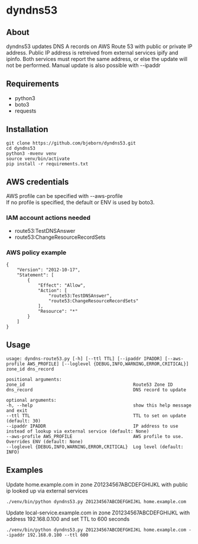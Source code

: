 # dyndns53

## About

dyndns53 updates DNS A records on AWS Route 53 with public or private IP address.
Public IP address is retreived from external services ipify and ipinfo. Both services must report the same address, or else the update will not be performed. Manual update is also possible with --ipaddr

## Requirements

* python3
* boto3
* requests

## Installation

    git clone https://github.com/bjeborn/dyndns53.git
    cd dyndns53
    python3 -mvenv venv
    source venv/bin/activate
    pip install -r requirements.txt

## AWS credentials

AWS profile can be specified with --aws-profile  
If no profile is specified, the default or ENV is used by boto3.  

### IAM account actions needed

* route53:TestDNSAnswer
* route53:ChangeResourceRecordSets

### AWS policy example

    {
        "Version": "2012-10-17",
        "Statement": [
            {
                "Effect": "Allow",
                "Action": [
                    "route53:TestDNSAnswer",
                    "route53:ChangeResourceRecordSets"
                ],
                "Resource": "*"
            }
        ]
    }

## Usage

    usage: dyndns-route53.py [-h] [--ttl TTL] [--ipaddr IPADDR] [--aws-profile AWS_PROFILE] [--loglevel {DEBUG,INFO,WARNING,ERROR,CRITICAL}] zone_id dns_record

    positional arguments:
    zone_id                                         Route53 Zone ID
    dns_record                                      DNS record to update

    optional arguments:
    -h, --help                                      show this help message and exit
    --ttl TTL                                       TTL to set on update (default: 30)
    --ipaddr IPADDR                                 IP address to use instead of lookup via external service (default: None)
    --aws-profile AWS_PROFILE                       AWS profile to use. Overrides ENV (default: None)
    --loglevel {DEBUG,INFO,WARNING,ERROR,CRITICAL}  Log level (default: INFO)

## Examples

Update home.example.com in zone Z01234567ABCDEFGHIJKL with public ip looked up via external services

    ./venv/bin/python dyndns53.py Z01234567ABCDEFGHIJKL home.example.com

Update local-service.example.com in zone Z01234567ABCDEFGHIJKL with address 192.168.0.100 and set TTL to 600 seconds

    ./venv/bin/python dyndns53.py Z01234567ABCDEFGHIJKL home.example.com --ipaddr 192.168.0.100 --ttl 600
